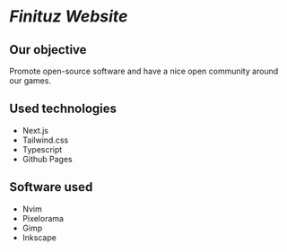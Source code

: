 # _Finituz Website_

## Our objective

Promote open-source software and have a nice open community around our games.

## Used technologies

- Next.js
- Tailwind.css
- Typescript
- Github Pages

## Software used

- Nvim
- Pixelorama
- Gimp
- Inkscape
